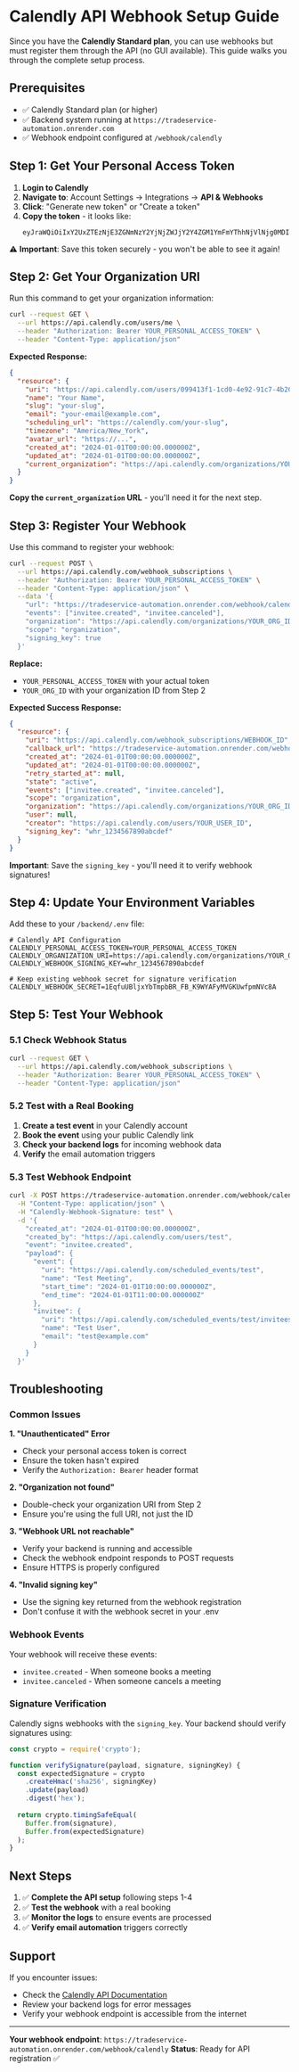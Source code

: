 # Calendly API Webhook Setup Guide

Since you have the **Calendly Standard plan**, you can use webhooks but must register them through the API (no GUI available). This guide walks you through the complete setup process.

## Prerequisites
- ✅ Calendly Standard plan (or higher)
- ✅ Backend system running at `https://tradeservice-automation.onrender.com`
- ✅ Webhook endpoint configured at `/webhook/calendly`

## Step 1: Get Your Personal Access Token

1. **Login to Calendly**
2. **Navigate to**: Account Settings → Integrations → **API & Webhooks**
3. **Click**: "Generate new token" or "Create a token"
4. **Copy the token** - it looks like:
   ```
   eyJraWQiOiIxY2UxZTEzNjE3ZGNmNzY2YjNjZWJjY2Y4ZGM1YmFmYThhNjVlNjg0MDIzZjdjMzJiZTgzNDliMjM4MDEzNWI0IiwidHlwIjoiUEFUIiwiYWxnIjoiRVMyNTYifQ...
   ```

⚠️ **Important**: Save this token securely - you won't be able to see it again!

## Step 2: Get Your Organization URI

Run this command to get your organization information:

```bash
curl --request GET \
  --url https://api.calendly.com/users/me \
  --header "Authorization: Bearer YOUR_PERSONAL_ACCESS_TOKEN" \
  --header "Content-Type: application/json"
```

**Expected Response:**
```json
{
  "resource": {
    "uri": "https://api.calendly.com/users/099413f1-1cd0-4e92-91c7-4b20fdcf86bf",
    "name": "Your Name",
    "slug": "your-slug",
    "email": "your-email@example.com",
    "scheduling_url": "https://calendly.com/your-slug",
    "timezone": "America/New_York",
    "avatar_url": "https://...",
    "created_at": "2024-01-01T00:00:00.000000Z",
    "updated_at": "2024-01-01T00:00:00.000000Z",
    "current_organization": "https://api.calendly.com/organizations/YOUR_ORG_ID"
  }
}
```

**Copy the `current_organization` URL** - you'll need it for the next step.

## Step 3: Register Your Webhook

Use this command to register your webhook:

```bash
curl --request POST \
  --url https://api.calendly.com/webhook_subscriptions \
  --header "Authorization: Bearer YOUR_PERSONAL_ACCESS_TOKEN" \
  --header "Content-Type: application/json" \
  --data '{
    "url": "https://tradeservice-automation.onrender.com/webhook/calendly",
    "events": ["invitee.created", "invitee.canceled"],
    "organization": "https://api.calendly.com/organizations/YOUR_ORG_ID",
    "scope": "organization",
    "signing_key": true
  }'
```

**Replace:**
- `YOUR_PERSONAL_ACCESS_TOKEN` with your actual token
- `YOUR_ORG_ID` with your organization ID from Step 2

**Expected Success Response:**
```json
{
  "resource": {
    "uri": "https://api.calendly.com/webhook_subscriptions/WEBHOOK_ID",
    "callback_url": "https://tradeservice-automation.onrender.com/webhook/calendly",
    "created_at": "2024-01-01T00:00:00.000000Z",
    "updated_at": "2024-01-01T00:00:00.000000Z",
    "retry_started_at": null,
    "state": "active",
    "events": ["invitee.created", "invitee.canceled"],
    "scope": "organization",
    "organization": "https://api.calendly.com/organizations/YOUR_ORG_ID",
    "user": null,
    "creator": "https://api.calendly.com/users/YOUR_USER_ID",
    "signing_key": "whr_1234567890abcdef"
  }
}
```

**Important**: Save the `signing_key` - you'll need it to verify webhook signatures!

## Step 4: Update Your Environment Variables

Add these to your `/backend/.env` file:

```env
# Calendly API Configuration
CALENDLY_PERSONAL_ACCESS_TOKEN=YOUR_PERSONAL_ACCESS_TOKEN
CALENDLY_ORGANIZATION_URI=https://api.calendly.com/organizations/YOUR_ORG_ID
CALENDLY_WEBHOOK_SIGNING_KEY=whr_1234567890abcdef

# Keep existing webhook secret for signature verification
CALENDLY_WEBHOOK_SECRET=1EqfuUBljxYbTmpbBR_FB_K9WYAFyMVGKUwfpmNVc8A
```

## Step 5: Test Your Webhook

### 5.1 Check Webhook Status
```bash
curl --request GET \
  --url https://api.calendly.com/webhook_subscriptions \
  --header "Authorization: Bearer YOUR_PERSONAL_ACCESS_TOKEN" \
  --header "Content-Type: application/json"
```

### 5.2 Test with a Real Booking
1. **Create a test event** in your Calendly account
2. **Book the event** using your public Calendly link
3. **Check your backend logs** for incoming webhook data
4. **Verify** the email automation triggers

### 5.3 Test Webhook Endpoint
```bash
curl -X POST https://tradeservice-automation.onrender.com/webhook/calendly \
  -H "Content-Type: application/json" \
  -H "Calendly-Webhook-Signature: test" \
  -d '{
    "created_at": "2024-01-01T00:00:00.000000Z",
    "created_by": "https://api.calendly.com/users/test",
    "event": "invitee.created",
    "payload": {
      "event": {
        "uri": "https://api.calendly.com/scheduled_events/test",
        "name": "Test Meeting",
        "start_time": "2024-01-01T10:00:00.000000Z",
        "end_time": "2024-01-01T11:00:00.000000Z"
      },
      "invitee": {
        "uri": "https://api.calendly.com/scheduled_events/test/invitees/test",
        "name": "Test User",
        "email": "test@example.com"
      }
    }
  }'
```

## Troubleshooting

### Common Issues

**1. "Unauthenticated" Error**
- Check your personal access token is correct
- Ensure the token hasn't expired
- Verify the `Authorization: Bearer` header format

**2. "Organization not found"**
- Double-check your organization URI from Step 2
- Ensure you're using the full URI, not just the ID

**3. "Webhook URL not reachable"**
- Verify your backend is running and accessible
- Check the webhook endpoint responds to POST requests
- Ensure HTTPS is properly configured

**4. "Invalid signing key"**
- Use the signing key returned from the webhook registration
- Don't confuse it with the webhook secret in your .env

### Webhook Events

Your webhook will receive these events:
- `invitee.created` - When someone books a meeting
- `invitee.canceled` - When someone cancels a meeting

### Signature Verification

Calendly signs webhooks with the `signing_key`. Your backend should verify signatures using:
```javascript
const crypto = require('crypto');

function verifySignature(payload, signature, signingKey) {
  const expectedSignature = crypto
    .createHmac('sha256', signingKey)
    .update(payload)
    .digest('hex');
  
  return crypto.timingSafeEqual(
    Buffer.from(signature),
    Buffer.from(expectedSignature)
  );
}
```

## Next Steps

1. ✅ **Complete the API setup** following steps 1-4
2. ✅ **Test the webhook** with a real booking
3. ✅ **Monitor the logs** to ensure events are processed
4. ✅ **Verify email automation** triggers correctly

## Support

If you encounter issues:
- Check the [Calendly API Documentation](https://developer.calendly.com/)
- Review your backend logs for error messages
- Verify your webhook endpoint is accessible from the internet

---

**Your webhook endpoint**: `https://tradeservice-automation.onrender.com/webhook/calendly`
**Status**: Ready for API registration ✅